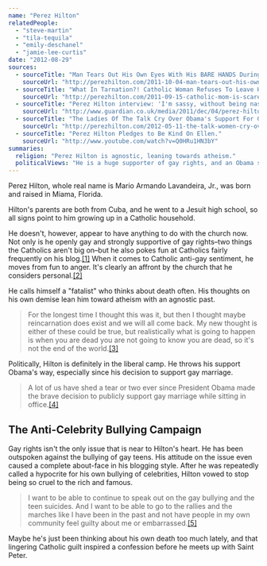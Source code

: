 ```yaml
---
name: "Perez Hilton"
relatedPeople:
  - "steve-martin"
  - "tila-tequila"
  - "emily-deschanel"
  - "jamie-lee-curtis"
date: "2012-08-29"
sources:
  - sourceTitle: "Man Tears Out His Own Eyes With His BARE HANDS During Church Mass."
    sourceUrl: "http://perezhilton.com/2011-10-04-man-tears-out-his-own-eyes-with-his-bare-hands-during-catholic-church-mass#.UDw7hsFmRbw"
  - sourceTitle: "What In Tarnation?! Catholic Woman Refuses To Leave Her House Because Of \"The Gays.\""
    sourceUrl: "http://perezhilton.com/2011-09-15-catholic-mom-is-scared-to-leave-the-house-because-of-all-the-gays#.UDw0_MFmRbw"
  - sourceTitle: "Perez Hilton interview: 'I'm sassy, without being nasty.'"
    sourceUrl: "http://www.guardian.co.uk/media/2011/dec/04/perez-hilton-interview-itv2-show"
  - sourceTitle: "The Ladies Of The Talk Cry Over Obama's Support For Gay Marriage!!."
    sourceUrl: "http://perezhilton.com/2012-05-11-the-talk-women-cry-over-obamas-gay-marriage-support#.UDw-TcFmRbw"
  - sourceTitle: "Perez Hilton Pledges to Be Kind On Ellen."
    sourceUrl: "http://www.youtube.com/watch?v=Q0HRu1HN3bY"
summaries:
  religion: "Perez Hilton is agnostic, leaning towards atheism."
  politicalViews: "He is a huge supporter of gay rights, and an Obama supporter."
---
```


Perez Hilton, whole real name is Mario Armando Lavandeira, Jr., was born and raised in Miama, Florida.

Hilton's parents are both from Cuba, and he went to a Jesuit high school, so all signs point to him growing up in a Catholic household.

He doesn't, however, appear to have anything to do with the church now. Not only is he openly gay and strongly supportive of gay rights–two things the Catholics aren't big on–but he also pokes fun at Catholics fairly frequently on his blog.<a class="source-citation" href="#http%3A%2F%2Fperezhilton.com%2F2011-10-04-man-tears-out-his-own-eyes-with-his-bare-hands-during-catholic-church-mass%23.UDw7hsFmRbw" title="Man Tears Out His Own Eyes With His BARE HANDS During Church Mass.">[1]</a> When it comes to Catholic anti-gay sentiment, he moves from fun to anger. It's clearly an affront by the church that he considers personal.<a class="source-citation" href="#http%3A%2F%2Fperezhilton.com%2F2011-09-15-catholic-mom-is-scared-to-leave-the-house-because-of-all-the-gays%23.UDw0_MFmRbw" title="What In Tarnation?! Catholic Woman Refuses To Leave Her House Because Of &quot;The Gays.&quot;">[2]</a>

He calls himself a "fatalist" who thinks about death often. His thoughts on his own demise lean him toward atheism with an agnostic past.

>For the longest time I thought this was it, but then I thought maybe reincarnation does exist and we will all come back. My new thought is either of these could be true, but realistically what is going to happen is when you are dead you are not going to know you are dead, so it's not the end of the world.<a class="source-citation" href="#http%3A%2F%2Fwww.guardian.co.uk%2Fmedia%2F2011%2Fdec%2F04%2Fperez-hilton-interview-itv2-show" title="Perez Hilton interview: &apos;I&apos;m sassy, without being nasty.&apos;">[3]</a>

Politically, Hilton is definitely in the liberal camp. He throws his support Obama's way, especially since his decision to support gay marriage.

>A lot of us have shed a tear or two ever since President Obama made the brave decision to publicly support gay marriage while sitting in office.<a class="source-citation" href="#http%3A%2F%2Fperezhilton.com%2F2012-05-11-the-talk-women-cry-over-obamas-gay-marriage-support%23.UDw-TcFmRbw" title="The Ladies Of The Talk Cry Over Obama&apos;s Support For Gay Marriage!!.">[4]</a>

## The Anti-Celebrity Bullying Campaign

Gay rights isn't the only issue that is near to Hilton's heart. He has been outspoken against the bullying of gay teens. His attitude on the issue even caused a complete about-face in his blogging style. After he was repeatedly called a hypocrite for his own bullying of celebrities, Hilton vowed to stop being so cruel to the rich and famous.

>I want to be able to continue to speak out on the gay bullying and the teen suicides. And I want to be able to go to the rallies and the marches like I have been in the past and not have people in my own community feel guilty about me or embarrassed.<a class="source-citation" href="#http%3A%2F%2Fwww.youtube.com%2Fwatch%3Fv%3DQ0HRu1HN3bY" title="Perez Hilton Pledges to Be Kind On Ellen.">[5]</a>

Maybe he's just been thinking about his own death too much lately, and that lingering Catholic guilt inspired a confession before he meets up with Saint Peter.